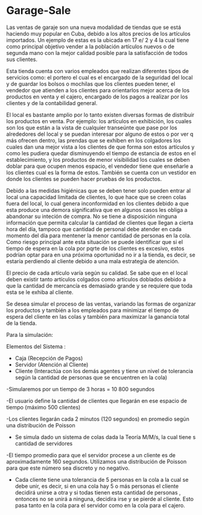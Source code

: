 # Garage-Sale

Las ventas de garaje son una nueva modalidad de tiendas que se está haciendo muy popular en Cuba, debido a los altos precios de los artículos importados. Un ejemplo de estas es la ubicada en 17 e/ 2 y 4 la cual tiene como principal objetivo vender a la población artículos nuevos o de segunda mano con la mejor calidad posible para la satisfacción de todos sus clientes.

Esta tienda cuenta con varios empleados que realizan diferentes tipos de servicios como: el portero el cual es el encargado de la seguridad del local y de guardar los bolsos o mochilas que los clientes pueden tener, el vendedor que atienden a los clientes para orientarlos mejor acerca de los productos en venta y el cajero, encargado de los pagos a realizar por los clientes y de la contabilidad general.

El local es bastante amplio por lo tanto existen diversas formas de distribuir los productos en venta. Por ejemplo: los artículos en exhibición, los cuales son los que están a la vista de cualquier transeúnte que pase por los alrededores del local y se puedan interesar por alguno de estos o por ver q más ofrecen dentro, las prendas que se exhiben en los colgadores los cuales dan una mejor vista a los clientes de que forma son estos artículos y como les pudiera quedar disminuyendo el tiempo de estancia de estos en el establecimiento, y los productos de menor visibilidad los cuales se deben doblar para que ocupen menos espacio, el vendedor tiene que enseñarle a los clientes cual es la forma de estos. También se cuenta con  un vestidor en donde los clientes se pueden hacer pruebas de los productos. 

Debido a las medidas higiénicas que se deben tener solo pueden entrar al local una capacidad limitada de clientes, lo que hace que se creen colas fuera del local, lo cual genera  inconformidad en los clientes debido a que esta produce una demora significativa que en algunos casos les obliga a abandonar su inteción de compra. 
No se tiene a disposición ninguna información que permita calcular la cantidad de clientes que llegan a cierta hora del día, tampoco que cantidad de personal debe atender en cada momento del día para mentener la menor cantidad de personas en la cola. Como riesgo principal ante esta situación se puede identificar que si el tiempo de espera en la cola por pqrte de los clientes es excesivo, estos podrían optar para en una próxima oportunidad no ir a la tienda, es decir, se estaría perdiendo al cliente debido a una mala estrategia de atención.

El precio de cada artículo varía según su calidad. Se sabe que en el local deben existir tanto artículos colgados como artículos doblados debido a que la cantidad de mercancía es demasiado grande y se requiere que toda esta se le exhiba al cliente. 

Se desea simular el proceso de las ventas, variando las formas de organizar los productos y también a los empleados para minimizar el tiempo de espera del cliente en las colas y también para maximizar la ganancia total de la tienda.


Para la simulación:

Elementos del Sistema :
* Caja (Recepción de Pagos)
* Servidor (Atención al Cliente)
* Cliente (Interactúa con los demás agentes y tiene un nivel de tolerancia según la cantidad de personas que se encuentren en la cola)

-Simularemos por un tiempo de 3 horas = 10 800 segundos

-El usuario define la cantidad de clientes que llegarán en ese espacio de tiempo  (máximo 500 clientes)

-Los clientes llegarán cada 2 minutos (120 segundos) en promedio según una distribución de Poisson

- Se simula dado un sistema de colas dada la Teoría M/M/s, la cual tiene s cantidad de servidores 

-El tiempo promedio para que el servidor procese a un cliente es de aproximadamente 160 segundos. 
  Utilizamos una distribución de Poisson para que este número sea discreto y no negativo.

- Cada cliente tiene una tolerancia de 5 personas en la cola a la cual se debe unir, es decir, si en una cola hay 5 o más personas el cliente decidirá unirse a otra y si todas tienen esta cantidad de personas , entonces no se unirá a ninguna, decidira irse y se pierde al cliente.
Esto pasa tanto en la cola para el servidor como en la cola para el cajero.